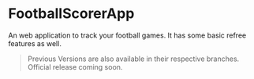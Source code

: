 # FootballScorerApp
An web application to track your football games. It has some basic refree features as well. 

> Previous Versions are also available in their respective branches. Official release coming soon.
